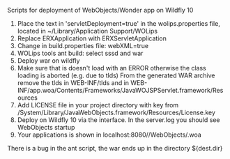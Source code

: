 Scripts for deployment of WebObjects/Wonder app on Wildfly 10

1. Place the text in 'servletDeployment=true' in the wolips.properties file, located in ~/Library/Application Support/WOLips
2. Replace ERXApplication with ERXServletApplication
3. Change in build.properties file: webXML=true
4. WOLips tools ant build: select sssd and war
5. Deploy war on wildfly
6. Make sure that is doesn't load with an ERROR otherwise the class loading is aborted (e.g. due to tlds)
    From the generated WAR archive remove the tlds in WEB-INF/tlds and in WEB-INF/app.woa/Contents/Frameworks/JavaWOJSPServlet.framework/Resources
7. Add LICENSE file in your project directory with key from /System/Library/JavaWebObjects.framework/Resources/License.key
8. Deploy on Wildfly 10 via the interface. In the server.log you should see WebObjects startup
9. Your applications is shown in localhost:8080/<war file>/WebObjects/<war file>.woa

There is a bug in the ant script, the war ends up in the directory ${dest.dir}
